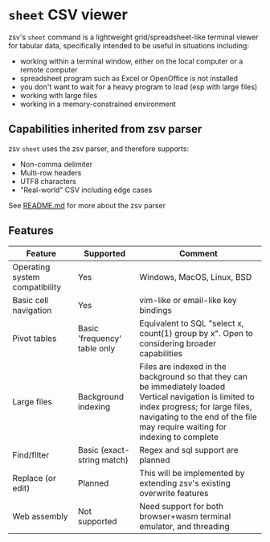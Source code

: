 # `sheet` CSV viewer

zsv's `sheet` command is a lightweight grid/spreadsheet-like terminal viewer
for tabular data, specifically intended to be useful in situations including:
- working within a terminal window, either on the local computer or a remote
  computer
- spreadsheet program such as Excel or OpenOffice is not installed
- you don't want to wait for a heavy program to load (esp with large files)
- working with large files
- working in a memory-constrained environment

## Capabilities inherited from zsv parser
zsv `sheet` uses the zsv parser, and therefore supports:
- Non-comma delimiter
- Multi-row headers
- UTF8 characters
- "Real-world" CSV including edge cases

See [README.md](../README.md) for more about the zsv parser

## Features

|Feature|Supported|Comment|
|--|--|--|
|Operating system compatibility|Yes|Windows, MacOS, Linux, BSD|
|Basic cell navigation|Yes|vim-like or email-like key bindings|
|Pivot tables|Basic 'frequency' table only|Equivalent to SQL "select x, count(1) group by x". Open to considering broader capabilities|
|Large files|Background indexing|Files are indexed in the background so that they can be immediately loaded<br>Vertical navigation is limited to index progress; for large files, navigating to the end of the file may require waiting for indexing to complete|
|Find/filter|Basic (exact-string match)|Regex and sql support are planned|
|Replace (or edit)|Planned|This will be implemented by extending zsv's existing overwrite features|
|Web assembly|Not supported|Need support for both browser+wasm terminal emulator, and threading|
